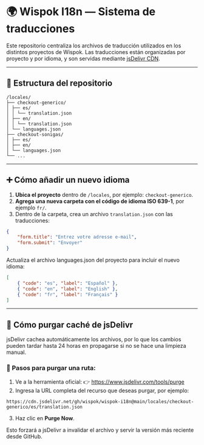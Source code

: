 # 🌍 Wispok I18n — Sistema de traducciones

Este repositorio centraliza los archivos de traducción utilizados en los distintos proyectos de Wispok. Las traducciones están organizadas por proyecto y por idioma, y son servidas mediante [jsDelivr CDN](https://www.jsdelivr.com/).

---

## 📁 Estructura del repositorio

```
/locales/
├── checkout-generico/
│ ├── es/
│ │ └── translation.json
│ ├── en/
│ │ └── translation.json
│ └── languages.json
├── checkout-sonigas/
│ ├── es/
│ ├── en/
│ └── languages.json
└── ...
```

---

## ➕ Cómo añadir un nuevo idioma

1. **Ubica el proyecto** dentro de `/locales`, por ejemplo: `checkout-generico`.
2. **Agrega una nueva carpeta con el código de idioma ISO 639-1**, por ejemplo `fr/`.
3. Dentro de la carpeta, crea un archivo `translation.json` con las traducciones:

```json
{
	"form.title": "Entrez votre adresse e-mail",
	"form.submit": "Envoyer"
}
```

Actualiza el archivo languages.json del proyecto para incluir el nuevo idioma:

```json
[
	{ "code": "es", "label": "Español" },
	{ "code": "en", "label": "English" },
	{ "code": "fr", "label": "Français" }
]
```

---

## 🧼 Cómo purgar caché de jsDelivr

jsDelivr cachea automáticamente los archivos, por lo que los cambios pueden tardar hasta 24 horas en propagarse si no se hace una limpieza manual.

### 🧽 Pasos para purgar una ruta:

1. Ve a la herramienta oficial:
   👉 https://www.jsdelivr.com/tools/purge
2. Ingresa la URL completa del recurso que deseas purgar, por ejemplo:

```
https://cdn.jsdelivr.net/gh/wispok/wispok-i18n@main/locales/checkout-generico/es/translation.json
```

3. Haz clic en **Purge Now**.

Esto forzará a jsDelivr a invalidar el archivo y servir la versión más reciente desde GitHub.
